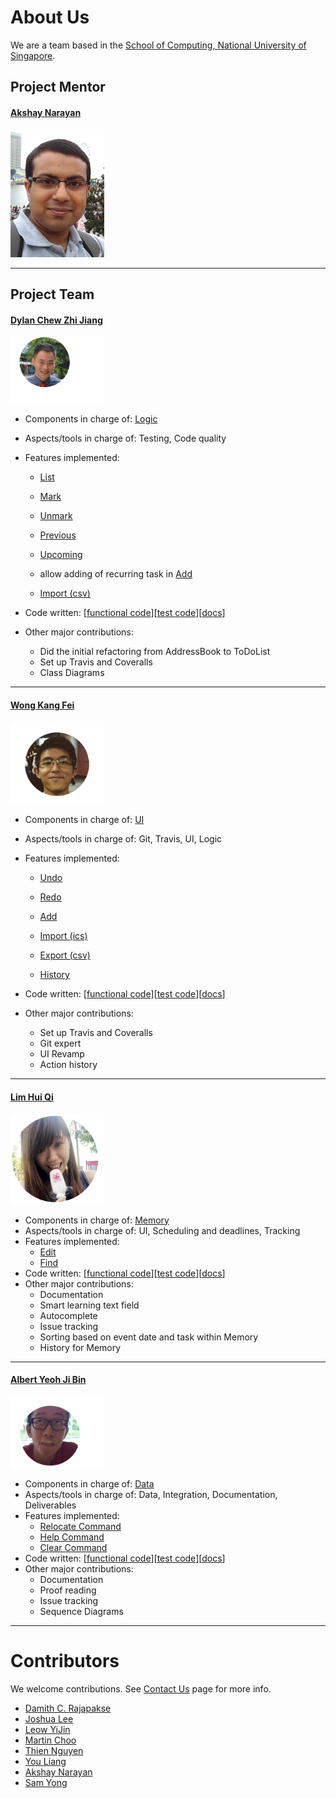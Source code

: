 # About Us

We are a team based in the [School of Computing, National University of Singapore](http://www.comp.nus.edu.sg).

## Project Mentor
#### [Akshay Narayan](https://github.com/okkhoy)
<img src="images/Akshay.jpg" width="150"><br>

-----


## Project Team
<!--- @@author A0124797R --->
#### [Dylan Chew Zhi Jiang](https://github.com/zavfel) <br>
<img src="images/DylanChew.png" width="150"><br>
* Components in charge of: [Logic](https://github.com/CS2103AUG2016-W11-C3/main/blob/master/docs/DeveloperGuide.md#logic-component)
* Aspects/tools in charge of: Testing, Code quality
* Features implemented:
   * [List](https://github.com/CS2103AUG2016-W11-C3/main/blob/master/docs/UserGuide.md#listing-all-tasks-of-a-category-list)
   * [Mark](https://github.com/CS2103AUG2016-W11-C3/main/blob/master/docs/UserGuide.md#completing-tasks--mark)
   * [Unmark](https://github.com/CS2103AUG2016-W11-C3/main/blob/master/docs/UserGuide.md#unmarks-tasks--unmark)
   * [Previous](https://github.com/CS2103AUG2016-W11-C3/main/blob/master/docs/UserGuide.md#repeating-a-previous-command-)
   * [Upcoming](https://github.com/CS2103AUG2016-W11-C3/main/blob/master/docs/UserGuide.md#show-upcoming-tasks--upcoming)
   * allow adding of recurring task in [Add](https://github.com/CS2103AUG2016-W11-C3/main/blob/master/docs/UserGuide.md#adds-a-recurring-deadline)

   * [Import (csv)](https://hackmd.io/AwIwTAbAJgLFIFoCMSDMB2BMkFYAcCAnBAIYkLrp6HrC2oCmS6QA?both#importing-file--import)

* Code written: [[functional code](https://github.com/CS2103AUG2016-W11-C3/main/blob/master/collated/main/A0124797R.md)][[test code](https://github.com/CS2103AUG2016-W11-C3/main/blob/master/collated/test/A0124797R.md)][[docs](https://github.com/CS2103AUG2016-W11-C3/main/blob/master/collated/docs/A0124797R.md)]
* Other major contributions:
  * Did the initial refactoring from AddressBook to ToDoList
  * Set up Travis and Coveralls
  * Class Diagrams  

-----
<!--- @@author A0138862W --->
#### [Wong Kang Fei](https://github.com/kfwong)
<img src="images/KangFei.png" width="150"><br>
* Components in charge of: [UI](https://github.com/CS2103AUG2016-W11-C3/main/blob/master/docs/DeveloperGuide.md#ui-component)
* Aspects/tools in charge of: Git, Travis, UI, Logic
* Features implemented:
   * [Undo](https://github.com/CS2103AUG2016-W11-C3/main/blob/master/docs/UserGuide.md#undo-a-command--undo)
   * [Redo](https://github.com/CS2103AUG2016-W11-C3/main/blob/master/docs/UserGuide.md#redo-a-command--redo)
   * [Add](https://github.com/CS2103AUG2016-W11-C3/main/blob/master/docs/UserGuide.md#adding-a-task-add-do)

   * [Import (ics)](https://hackmd.io/AwIwTAbAJgLFIFoCMSDMB2BMkFYAcCAnBAIYkLrp6HrC2oCmS6QA?both#importing-file--import)

   * [Export (csv)](https://github.com/CS2103AUG2016-W11-C3/main/blob/master/docs/UserGuide.md#adding-a-task-add-do)

   * [History](https://hackmd.io/AwIwTAbAJgLFIFoCMSDMB2BMkFYAcCAnBAIYkLrp6HrC2oCmS6QA?both#recall-your-action-history-history)

* Code written: [[functional code](https://github.com/CS2103AUG2016-W11-C3/main/blob/master/collated/main/A0138862W.md)][[test code](https://github.com/CS2103AUG2016-W11-C3/main/blob/master/collated/test/A0138862W.md)][[docs](https://github.com/CS2103AUG2016-W11-C3/main/blob/master/collated/docs/A0138862W.md)]
* Other major contributions:
  * Set up Travis and Coveralls
  * Git expert
  * UI Revamp
  * Action history

-----
<!--- @@author A0143378Y --->
#### [Lim Hui Qi](https://github.com/LuMiN0uSaRc)
<img src="images/HuiQi.png" width="150"><br>
* Components in charge of: [Memory](https://github.com/CS2103AUG2016-W11-C3/main/blob/master/docs/DeveloperGuide.md#model-component)
* Aspects/tools in charge of: UI, Scheduling and deadlines, Tracking
* Features implemented:
   * [Edit](https://github.com/CS2103AUG2016-W11-C3/main/blob/master/docs/UserGuide.md#editing-a-task--edit)
   * [Find](https://github.com/CS2103AUG2016-W11-C3/main/blob/master/docs/UserGuide.md#finding-all-tasks-containing-any-keyword-in-their-description-find)
* Code written: [[functional code](https://github.com/CS2103AUG2016-W11-C3/main/blob/master/collated/main/A0143378Y.md)][[test code](https://github.com/CS2103AUG2016-W11-C3/main/blob/master/collated/test/A0143378Y.md)][[docs](https://github.com/CS2103AUG2016-W11-C3/main/blob/master/collated/docs/A0143378Y.md)]
* Other major contributions:
  * Documentation
  * Smart learning text field
  * Autocomplete
  * Issue tracking
  * Sorting based on event date and task within Memory
  * History for Memory

-----
<!--- @@author A0139194X --->
#### [Albert Yeoh Ji Bin](https://github.com/bertojo)
<img src="images/AlbertYeoh.png" width="150"><br>
* Components in charge of: [Data](https://github.com/CS2103AUG2016-W11-C3/main/blob/master/docs/DeveloperGuide.md#storage-component)
* Aspects/tools in charge of: Data, Integration, Documentation, Deliverables
* Features implemented:
   * [Relocate Command](https://github.com/CS2103AUG2016-W11-C3/main/blob/master/docs/UserGuide.md#changing-save-location--relocate)
   * [Help Command](https://github.com/CS2103AUG2016-W11-C3/main/blob/master/docs/UserGuide.md#viewing-help--help)
   * [Clear Command](https://github.com/CS2103AUG2016-W11-C3/main/blob/master/docs/UserGuide.md#clearing-all-entries-clear)
* Code written: [[functional code](https://github.com/CS2103AUG2016-W11-C3/main/blob/master/collated/main/A0139194X.md)][[test code](https://github.com/CS2103AUG2016-W11-C3/main/blob/master/collated/test/A0139194X.md)][[docs](https://github.com/CS2103AUG2016-W11-C3/main/blob/master/collated/docs/A0139194X.md)]
* Other major contributions:
  * Documentation
  * Proof reading
  * Issue tracking
  * Sequence Diagrams

-----

# Contributors

We welcome contributions. See [Contact Us](ContactUs.md) page for more info.

* [Damith C. Rajapakse](http://www.comp.nus.edu.sg/~damithch/)
* [Joshua Lee](https://github.com/lejolly)
* [Leow YiJin](https://github.com/yijinl)
* [Martin Choo](https://github.com/m133225)
* [Thien Nguyen](https://github.com/ndt93)
* [You Liang](https://github.com/yl-coder)
* [Akshay Narayan](https://github.com/se-edu/addressbook-level4/pulls?q=is%3Apr+author%3Aokkhoy)
* [Sam Yong](https://github.com/se-edu/addressbook-level4/pulls?q=is%3Apr+author%3Amauris)
